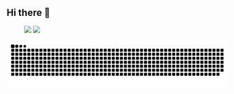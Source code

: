 ## Hi there 👋

<!--
**Xianqi-Zhang/Xianqi-Zhang** is a ✨ _special_ ✨ repository because its `README.md` (this file) appears on your GitHub profile.

Here are some ideas to get you started:

- 🔭 I’m currently working on ...
- 🌱 I’m currently learning ...
- 👯 I’m looking to collaborate on ...
- 🤔 I’m looking for help with ...
- 💬 Ask me about ...
- 📫 How to reach me: ...
- 😄 Pronouns: ...
- ⚡ Fun fact: ...
-->

<figure class="half">
  <img src=https://github-readme-stats.vercel.app/api?username=Xianqi-Zhang&show_icons=true&theme=default>
  <img src=https://github-readme-stats.vercel.app/api/top-langs/?username=Xianqi-ZHANG&layout=compact>
</figure>

<!--
![github-readme-stats](https://github-readme-stats.vercel.app/api?username=Xianqi-Zhang&show_icons=true&theme=default)
![Top Langs](https://github-readme-stats.vercel.app/api/top-langs/?username=Xianqi-ZHANG&layout=compact)
![snake](https://raw.githubusercontent.com/Xianqi-Zhang/Xianqi-Zhang/output/github-contribution-grid-snake.svg)
-->

![snake](https://github.com/Xianqi-Zhang/Xianqi-Zhang/blob/output/github-contribution-grid-snake.svg)
